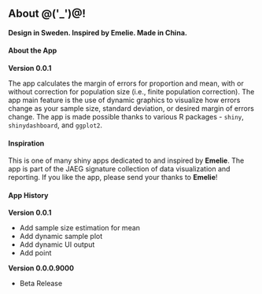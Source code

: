 ## About @('_')@!

**Design in Sweden. Inspired by Emelie. Made in China.**

#### About the App

**Version 0.0.1**

The app calculates the margin of errors for proportion and mean, with or without correction for population size (i.e., finite population correction). The app main feature is the use of dynamic graphics to visualize how errors change as your sample size, standard deviation, or desired margin of errors change. The app is made possible thanks to various R packages - `shiny`, `shinydashboard`, and `ggplot2`.

#### Inspiration
This is one of many shiny apps dedicated to and inspired by **Emelie**. The app is part of the JAEG signature collection of data visualization and reporting. If you like the app, please send your thanks to **Emelie**!



#### App History

**Version 0.0.1**

* Add sample size estimation for mean
* Add dynamic sample plot
* Add dynamic UI output
* Add point

**Version 0.0.0.9000**

* Beta Release
